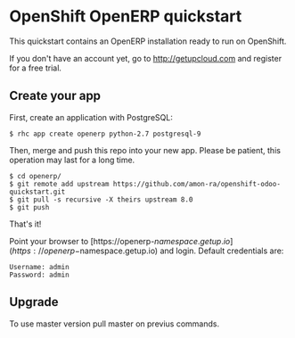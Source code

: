 # OpenShift OpenERP quickstart

This quickstart contains an OpenERP installation ready to run on OpenShift.

If you don't have an account yet, go to http://getupcloud.com and register for a free trial.

## Create your app

First, create an application with PostgreSQL:

```
$ rhc app create openerp python-2.7 postgresql-9
```

Then, merge and push this repo into your new app. Please be patient, this operation may last for a long time.

```
$ cd openerp/
$ git remote add upstream https://github.com/amon-ra/openshift-odoo-quickstart.git
$ git pull -s recursive -X theirs upstream 8.0
$ git push
```

That's it!

Point your browser to [https://openerp-$namespace.getup.io](https://openerp-$namespace.getup.io) and login.
Default credentials are:

```
Username: admin
Password: admin
```

## Upgrade

To use master version pull master on previus commands.

